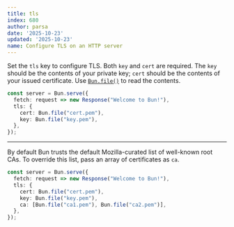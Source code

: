 ```yaml
---
title: tls
index: 680
author: parsa
date: '2025-10-23'
updated: '2025-10-23'
name: Configure TLS on an HTTP server
---
```


Set the `tls` key to configure TLS. Both `key` and `cert` are required. The `key` should be the contents of your private key; `cert` should be the contents of your issued certificate. Use [`Bun.file()`](https://bun.sh/docs/api/file-io#reading-files-bun-file) to read the contents.

```ts
const server = Bun.serve({
  fetch: request => new Response("Welcome to Bun!"),
  tls: {
    cert: Bun.file("cert.pem"),
    key: Bun.file("key.pem"),
  },
});
```

---

By default Bun trusts the default Mozilla-curated list of well-known root CAs. To override this list, pass an array of certificates as `ca`.

```ts
const server = Bun.serve({
  fetch: request => new Response("Welcome to Bun!"),
  tls: {
    cert: Bun.file("cert.pem"),
    key: Bun.file("key.pem"),
    ca: [Bun.file("ca1.pem"), Bun.file("ca2.pem")],
  },
});
```
